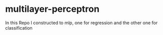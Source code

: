 # multilayer-perceptron
In this Repo I constructed to mlp, one for regression and the other one for classification
